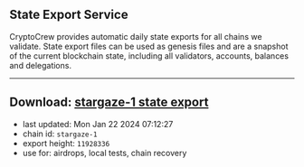 ## State Export Service
CryptoCrew provides automatic daily state exports for all chains we validate. State export files can be used as genesis files and are a snapshot of the current blockchain state, including all validators, accounts, balances and delegations.

---
**Download: [stargaze-1 state export](https://dl.ccvalidators.com/SERVICE/stargaze/stargaze-1_export_11928336.json)**
---

- last updated: Mon Jan 22 2024 07:12:27
- chain id: `stargaze-1`
- export height: `11928336`
- use for: airdrops, local tests, chain recovery
